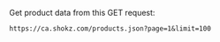 
Get product data from this GET request:

```
https://ca.shokz.com/products.json?page=1&limit=100
```



